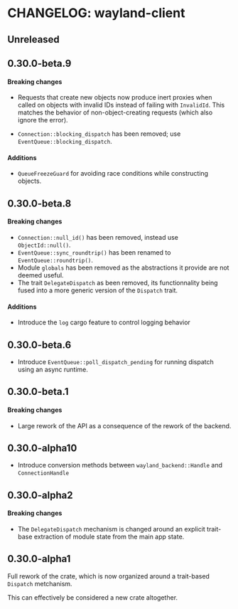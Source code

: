 # CHANGELOG: wayland-client

## Unreleased

## 0.30.0-beta.9

#### Breaking changes

- Requests that create new objects now produce inert proxies when called on
  objects with invalid IDs instead of failing with `InvalidId`.  This matches
  the behavior of non-object-creating requests (which also ignore the error).

- `Connection::blocking_dispatch` has been removed; use `EventQueue::blocking_dispatch`.

#### Additions

- `QueueFreezeGuard` for avoiding race conditions while constructing objects.

## 0.30.0-beta.8

#### Breaking changes

- `Connection::null_id()` has been removed, instead use `ObjectId::null()`.
- `EventQueue::sync_roundtrip()` has been renamed to `EventQueue::roundtrip()`.
- Module `globals` has been removed as the abstractions it provide are not deemed useful.
- The trait `DelegateDispatch` as been removed, its functionnality being fused into a more generic
  version of the `Dispatch` trait.

#### Additions

- Introduce the `log` cargo feature to control logging behavior

## 0.30.0-beta.6

- Introduce `EventQueue::poll_dispatch_pending` for running dispatch using an async runtime.

## 0.30.0-beta.1

#### Breaking changes

- Large rework of the API as a consequence of the rework of the backend.

## 0.30.0-alpha10

- Introduce conversion methods between `wayland_backend::Handle` and `ConnectionHandle`

## 0.30.0-alpha2

#### Breaking changes

- The `DelegateDispatch` mechanism is changed around an explicit trait-base extraction of module
  state from the main app state.

## 0.30.0-alpha1

Full rework of the crate, which is now organized around a trait-based `Dispatch` metchanism.

This can effectively be considered a new crate altogether.
